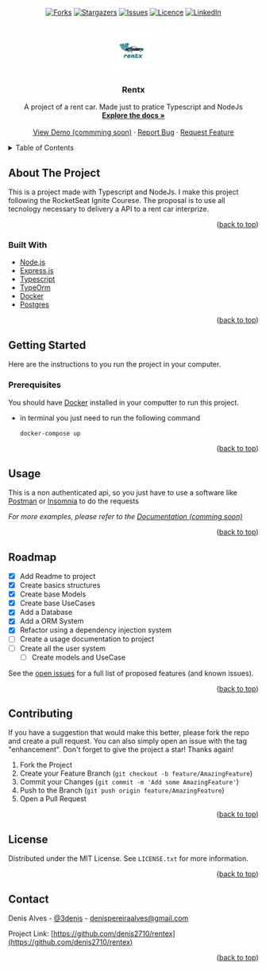<div id="top"></div>


<div align="center">

[![Forks][forks-shield]][forks-url]
[![Stargazers][stars-shield]][stars-url]
[![Issues][issues-shield]][issues-url]
[![Licence][licence-shield]][licence-url]
[![LinkedIn][linkedin-shield]][linkedin-url]
    
</div>



<!-- PROJECT LOGO -->
<br />
<div align="center">
  <a href="https://github.com/denis2710/rentex">
    <img src="images/logo.png" alt="Logo" width="80" height="80">
  </a>

  <h3 align="center">Rentx</h3>

  <p align="center">
    A project of a rent car. Made just to pratice Typescript and NodeJs 
    <br />
    <a href="https://github.com/denis2710/rentex"><strong>Explore the docs »</strong></a>
    <br />
    <br />
    <a href="https://github.com/denis2710/rentex">View Demo (commming soon)</a>
    ·
    <a href="https://github.com/denis2710/rentex/issues">Report Bug</a>
    ·
    <a href="https://github.com/denis2710/rentex/issues">Request Feature</a>
  </p>
</div>



<!-- TABLE OF CONTENTS -->
<details>
  <summary>Table of Contents</summary>
  <ol>
    <li>
      <a href="#about-the-project">About The Project</a>
      <ul>
        <li><a href="#built-with">Built With</a></li>
      </ul>
    </li>
    <li>
      <a href="#getting-started">Getting Started</a>
      <ul>
        <li><a href="#prerequisites">Prerequisites</a></li>
        <li><a href="#installation">Installation</a></li>
      </ul>
    </li>
    <li><a href="#usage">Usage</a></li>
    <li><a href="#roadmap">Roadmap</a></li>
    <li><a href="#contributing">Contributing</a></li>
    <li><a href="#license">License</a></li>
    <li><a href="#contact">Contact</a></li>
    <li><a href="#acknowledgments">Acknowledgments</a></li>
  </ol>
</details>



<!-- ABOUT THE PROJECT -->
## About The Project

This is a project made with Typescript and NodeJs. I make this project following the RocketSeat Ignite Courese. The proposal is to use all tecnology necessary to delivery a API to a rent car interprize. 

<p align="right">(<a href="#top">back to top</a>)</p>



### Built With

* [Node.js](https://nodejs.org/)
* [Express.js](https://expressjs.com/pt-br/)
* [Typescript](https://www.typescriptlang.org/)
* [TypeOrm](https://typeorm.io/)
* [Docker](https://www.docker.com/)
* [Postgres](https://www.postgresql.org/)

<p align="right">(<a href="#top">back to top</a>)</p>



<!-- GETTING STARTED -->
## Getting Started

Here are the instructions to you run the project in your computer.

### Prerequisites

You should have [Docker](https://docs.docker.com/get-docker/) installed in your computter to run this project.  


* in terminal you just need to run the following command
  ```sh
  docker-compose up
  ```

<p align="right">(<a href="#top">back to top</a>)</p>


<!-- USAGE EXAMPLES -->
## Usage

This is a non authenticated api, so you just have to use a software like [Postman](https://www.postman.com/) or [Insomnia](https://insomnia.rest/download) to do the requests 

_For more examples, please refer to the [Documentation (comming soon)](https://example.com)_

<p align="right">(<a href="#top">back to top</a>)</p>



<!-- ROADMAP -->
## Roadmap

- [x] Add Readme to project 
- [x] Create basics structures 
- [x] Create base Models  
- [x] Create base UseCases 
- [X] Add a Database
- [X] Add a ORM System
- [X] Refactor using a dependency injection system 
- [ ] Create a usage documentation to project
- [ ] Create all the user system 
  - [ ] Create models and UseCase 

See the [open issues](https://github.com/denis2710/rentex/issues) for a full list of proposed features (and known issues).

<p align="right">(<a href="#top">back to top</a>)</p>



<!-- CONTRIBUTING -->
## Contributing

If you have a suggestion that would make this better, please fork the repo and create a pull request. You can also simply open an issue with the tag "enhancement".
Don't forget to give the project a star! Thanks again!

1. Fork the Project
2. Create your Feature Branch (`git checkout -b feature/AmazingFeature`)
3. Commit your Changes (`git commit -m 'Add some AmazingFeature'`)
4. Push to the Branch (`git push origin feature/AmazingFeature`)
5. Open a Pull Request

<p align="right">(<a href="#top">back to top</a>)</p>



<!-- LICENSE -->
## License

Distributed under the MIT License. See `LICENSE.txt` for more information.

<p align="right">(<a href="#top">back to top</a>)</p>



<!-- CONTACT -->
## Contact

Denis Alves - [@3denis](https://twitter.com/3denis) - denispereiraalves@gmail.com

Project Link: [https://github.com/denis2710/rentex](https://github.com/denis2710/rentex)

<p align="right">(<a href="#top">back to top</a>)</p>


<!-- MARKDOWN LINKS & IMAGES -->
<!-- https://www.markdownguide.org/basic-syntax/#reference-style-links -->

[forks-shield]: https://img.shields.io/github/forks/denis2710/rentex
[forks-url]: https://github.com/denis2710/rentex/network/members
[stars-shield]: https://img.shields.io/github/stars/denis2710/rentex
[stars-url]: https://github.com/denis2710/rentex/stargazers
[licence-shield]: https://img.shields.io/github/license/denis2710/rentex
[licence-url]: https://github.com/denis2710/rentex/blob/master/LICENSE.txt
[issues-shield]: https://img.shields.io/github/issues/denis2710/rentex
[issues-url]: https://github.com/denis2710/rentex/issues

[linkedin-shield]: https://img.shields.io/badge/-LinkedIn-black.svg?style=plastic&logo=appveyor&logo=linkedin&colorB=555
[linkedin-url]: https://www.linkedin.com/in/denis-alves/
[product-screenshot]: images/screenshot.png
